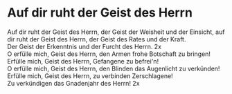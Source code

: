 # Auf dir ruht der Geist des Herrn

Auf dir ruht der Geist des Herrn, der Geist der Weisheit und der Einsicht, auf dir ruht der Geist des Herrn, der Geist des Rates und der Kraft.   
Der Geist der Erkenntnis und der Furcht des Herrn. 2x  
O erfülle mich, Geist des Herrn, den Armen frohe Botschaft zu bringen!  
Erfülle mich, Geist des Herrn, Gefangene zu befrei'n!  
O erfülle mich, Geist des Herrn, den Blinden das Augenlicht zu verkünden! Erfülle mich, Geist des Herrn, zu verbinden Zerschlagene!  
Zu verkündigen das Gnadenjahr des Herrn! 2x
